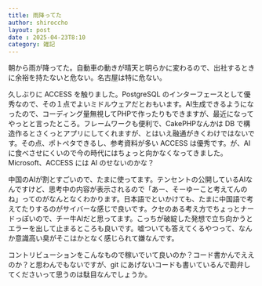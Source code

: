 ```yaml
---
title: 雨降ってた
author: shiroccho
layout: post
date : 2025-04-23T8:10
category: 雑記
---
```

朝から雨が降ってた。自動車の動きが晴天と明らかに変わるので、出社するときに余裕を持たないと危ない。名古屋は特に危ない。

久しぶりに ACCESS を触りました。PostgreSQL のインターフェースとして優秀なので、その１点でよいミドルウェアだとおもいます。AI生成できるようになったので、コーディング量無視してPHPで作ったりもできますが、最近になってやっとと言ったところ。フレームワークも便利で、CakePHPなんかは DB で構造作るとさくっとアプリにしてくれますが、とはいえ融通がきくわけではないです。その点、ポトペタできるし、参考資料が多い ACCESS は優秀です。が、AIに食べさせにくいので今の時代にはちょっと向かなくなってきました。Microsoft、ACCESS には AI のせないのかな？

中国のAIが割とすごいので、たまに使ってます。テンセントの公開しているAIなんですけど、思考中の内容が表示されるので「あー、そーゆーこと考えてんのね」ってのがなんとなくわかります。日本語でといかけても、たまに中国語で考えてたりするのがサイバーな感じで良いです。クセのある考え方でちょっとナードっぽいので、チー牛AIだと思ってます。こっちが破綻した発想で立ち向かうとエラーを出して止まるところも良いです。嘘ついても答えてくるやつって、なんか意識高い臭がそこはかとなく感じられて嫌なんです。

コントリビューションをこんなもので稼いでいて良いのか？コード書かんでええのか？と思わんでもないですが、git にあげないコードも書いているんで勘弁してくださいって思うのは駄目なんでしょうか。
